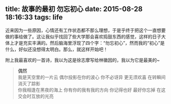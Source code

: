 title: 故事的最初 勿忘初心
date: 2015-08-28 18:16:33
tags: life
---

近来因为一些原因，心情还有工作状态都不那么理想，于是乎终于把这个一直想要做的事给做了。这让我似乎找回了些大学那会喜欢捣鼓东西的感觉，这样的日子大体上才是充实丰满的。然后脑海里浮现了四个字：“勿忘初心”，然而我的“初心”是什么，好似还没想得太明白。那么，就这样开始吧！

附上我最喜欢的一首诗，我以为这是徐志摩写给林徽因的，我以为它是最美的~

> **偶然**<br />
> 我是天空里的一片云
> 偶尔投影在你的波心
> 你不必讶异
> 更无须欢喜
> 在转瞬间消灭了踪影<br />
> 你我相逢在黑夜的海上
> 你有你的我有我的方向
> 你记得也好
> 最好你忘掉
> 在这交会时互放的光亮

